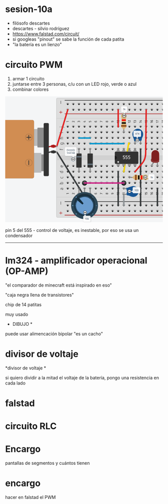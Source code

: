 # sesion-10a

- filósofo descartes
- descartes - silvio rodríguez
- <https://www.falstad.com/circuit/>
-  si googleas "pinout" se sabe la función de cada patita
- "la batería es un lienzo"

# circuito PWM

1. armar 1 circuito 
2. juntarse entre 3 personas, c/u con un LED rojo, verde o azul
3. combinar colores

![PWMtinkecard](./archivos/PWMtinkercad.png)

pin 5 del 555 - control de voltaje, es inestable, por eso se usa un condensador

___

# lm324 - amplificador operacional (OP-AMP)

"el comparador de minecraft está inspirado en eso"

"caja negra llena de transistores"

chip de 14 patitas

muy usado

* DIBUJO *

puede usar alimencación bipolar "es un cacho"

# divisor de voltaje
 
*divisor de voltaje *

si quiero dividir a la mitad el voltaje de la batería, pongo una resistencia en cada lado

# falstad

# circuito RLC

# Encargo

pantallas de segmentos y cuántos tienen

# encargo

hacer en falstad el PWM